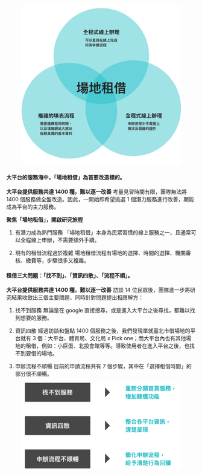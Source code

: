 <figure style="--pos-start: 1; --pos-end: 2; --pos-mob-s: 1; --pos-mob-e: 2;"><img src="/projects/taipei_service/contentresearch_circles.jpg"></figure>

<div class="content" style="--pos-start: 2; --pos-end: 4; --pos-mob-s: 2; --pos-mob-e: 3;">

#### **大平台的服務海中，「場地租借」為首要改造標的。**

**大平台提供服務共達 1400 種，難以逐一改善**
考量見習時間有限，團隊無法將 1400 個服務做全盤改造。因此，一開始即希望挑選 1 個潛力服務進行改善，期能成為平台的主力服務。

**聚焦「場地租借」，開啟研究旅程**
1. 有潛力成為熱門服務
「場地租借」本身為民眾習慣的線上服務之一，且通常可以全程線上申辦，不需要額外手續。

1. 現有的租借流程過於複雜
場地租借流程有場地的選擇、時間的選擇、機關審核、繳費等，步驟很多又複雜。

</div>

<div class="content" style="--pos-start: 1; --pos-end: 3; --pos-mob-s: 4; --pos-mob-e: 5;">

#### 租借三大問題：「找不到」、「資訊四散」、「流程不順」。

**大平台提供服務共達 1400 種，難以逐一改善**
訪談 14 位民眾後，團隊進一步將研究結果收斂出三個主要問題，同時針對問題提出相應解方：

1. 找不到服務
無論是在 google 直接搜尋，或是進入大平台之後尋找，都難以找到想要的服務。

1. 資訊四散
經過訪談和盤點 1400 個服務之後，我們發現單就臺北市借場地的平台就有 3 個：大平台、體育局、文化局 x Pick one；而大平台內也有其他場地的租借，例如：小巨蛋、北投會館等等。導致使用者在進入平台之後，也找不到要借的場地。

1. 申辦流程不順暢
目前的申請流程共有 7 個步驟，其中在「選擇租借時間」的部分很不順暢。

</div>

<figure style="--pos-start: 3; --pos-end: 4; --pos-mob-s: 3; --pos-mob-e: 4;"><img src="/projects/taipei_service/contentresearch_solutions.jpg"></figure>